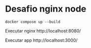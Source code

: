 # Desafio nginx node

`docker compose up --build` 

Executar nginx http://localhost:8080/  

Executar app http://localhost:3000/  
